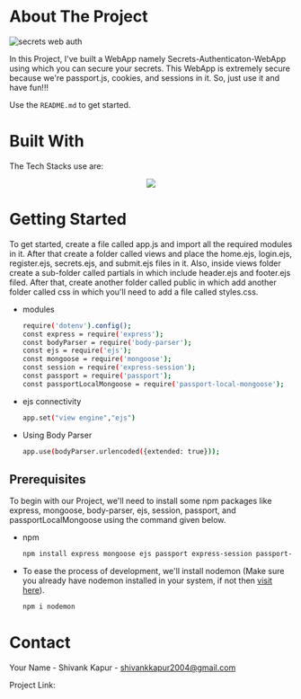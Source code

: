 <!-- ABOUT THE PROJECT -->
# About The Project
![secrets web auth](https://github.com/ShivankK26/Secrets-Authentication-WebApp/assets/115289871/2b001b52-6636-40ed-ac86-34bed7e0dd2f)






In this Project, I've built a WebApp namely Secrets-Authenticaton-WebApp using which you can secure your secrets. This WebApp is extremely secure because we're passport.js, cookies, and sessions in it. So, just use it and have fun!!!



Use the `README.md` to get started.




# Built With

The Tech Stacks use are:

<div align="center">
<a href="https://skillicons.dev">
    <img src="https://skillicons.dev/icons?i=mongodb,expressjs,nodejs,js,ejs,css" />
</a>
</div>




<!-- GETTING STARTED -->
# Getting Started

To get started, create a file called app.js and import all the required modules in it. After that create a folder called views and place the home.ejs, login.ejs, register.ejs, secrets.ejs, and submit.ejs files in it. Also, inside views folder create a sub-folder called partials in which include header.ejs and footer.ejs filed. After that, create another folder called public in which add another folder called css in which you'll need to add a file called styles.css.


* modules

  ```sh
  require('dotenv').config();
  const express = require('express');
  const bodyParser = require('body-parser');
  const ejs = require('ejs');
  const mongoose = require('mongoose');
  const session = require('express-session');
  const passport = require('passport');
  const passportLocalMongoose = require('passport-local-mongoose');
  ```

* ejs connectivity

  ```sh
  app.set("view engine","ejs")
  ```
  
* Using Body Parser

  ```sh
  app.use(bodyParser.urlencoded({extended: true}));
  ```

## Prerequisites

To begin with our Project, we'll need to install some npm packages like express, mongoose, body-parser, ejs, session, passport, and passportLocalMongoose using the command given below. 


* npm

  ```sh
  npm install express mongoose ejs passport express-session passport-local-mongoose body-parser
  ```
  
  
* To ease the process of development, we'll install nodemon (Make sure you already have nodemon installed in your system, if not then [visit here](https://nodemon.io/)).

  ```sh
  npm i nodemon
  ```


<!-- CONTACT -->
# Contact

Your Name - Shivank Kapur - shivankkapur2004@gmail.com

Project Link: 
